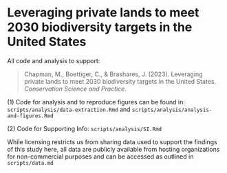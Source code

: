 
# Leveraging private lands to meet 2030 biodiversity targets in the United States

All code and analysis to support:

> Chapman, M., Boettiger, C., & Brashares, J. (2023). Leveraging private lands to meet 2030 biodiversity targets in the United States. *Conservation Science and Practice.*

  (1) Code for analysis and to reproduce figures can be found in: `scripts/analysis/data-extraction.Rmd` and `scripts/analysis/analysis-and-figures.Rmd`

  (2) Code for Supporting Info: `scripts/analysis/SI.Rmd`

While licensing restricts us from sharing data used to support the findings of this study here, all data are publicly available from hosting organizations for non-commercial purposes and can be accessed as outlined in `scripts/data.md`
